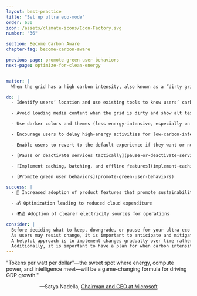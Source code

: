 ```yaml
---
layout: best-practice
title: "Set up ultra eco-mode"
order: 630
icon: /assets/climate-icons/Icon-Factory.svg
number: "36"

section: Become Carbon Aware
chapter-tag: become-carbon-aware

previous-page: promote-green-user-behaviors
next-page: optimize-for-clean-energy


matter: |
  When the grid has a high carbon intensity, also known as a “dirty grid”, your product emits more carbon emissions and greenhouse gases compared to when it's powered by clean energy, which has a low carbon intensity. High carbon intensity is often associated with fossil fuel-powered grids, where the production of a kilowatt hour (kWh) of electricity results in significant emissions. It's important to note that using energy during peak hours is directly linked to higher electricity costs, higher-emitting energy sources, and higher air pollution. To mitigate this impact, there are ways to adapt your product experience and activate an ultra eco-mode. By making your experience responsive to these fluctuations, you can greatly impact your business, your users, and the environment.

do: |
  - Identify users’ location and use existing tools to know users’ carbon intensity ([Carbon Aware SDK](https://github.com/Green-Software-Foundation/carbon-aware-sdk), [Watttime](https://www.watttime.org/) or [Electricity Maps](https://www.electricitymaps.com/))

  - Avoid loading media content when the grid is dirty and show alt text instead (let users click to open media), check out [Branch Magazine](https://branch.climateaction.tech/), it is a great example

  - Use darker colors and themes (less energy-intensive, especially on OLED screens), as a rule of thumb, follow the [Web Content Accessibility Guidelines](https://www.w3.org/WAI/standards-guidelines/wcag/) (WCAG)

  - Encourage users to delay high-energy activities for low-carbon-intensity times and offer incentives, discounts, or rewards

  - Enable users to revert to the default experience if they want or need to

  - [Pause or deactivate services tactically](pause-or-deactivate-services-tactically)

  - [Implement caching, batching, and offline features](implement-caching-batching-and-offline-features)

  - [Promote green user behaviors](promote-green-user-behaviors)

success: |
  - 🧑 Increased adoption of product features that promote sustainability

  - 💰 Optimization leading to reduced cloud expenditure

  - 🌍💰 Adoption of cleaner electricity sources for operations

consider: |
  Before deciding what to keep, downgrade, or pause for your ultra eco-mode, it is important to  balance the impact of your measures on both their sustainable goal and the user experience. This requires a delicate balancing act, which can be achieved by gathering feedback before and after implementation.
  As users may resist change, it is important to anticipate and mitigate these concerns by explaining why these measures are necessary, letting them know when they happen, and sharing how these changes and adaptations make a difference. This will mitigate the negative impact on your brand.
  A helpful approach is to implement changes gradually over time rather than making abrupt modifications.
  Additionally, it is important to have a plan for when carbon intensity data is unavailable, including a fallback mode.
---
```


<div class="bigquote">
  <span class="highlight">"Tokens per watt per dollar"—the sweet spot where energy, compute power, and intelligence meet—will be a game-changing formula for driving GDP growth."</span>
</div>

<p style="text-align:center;">—Satya Nadella, <a href="https://www.linkedin.com/in/satyanadella?miniProfileUrn=urn%3Ali%3Afsd_profile%3AACoAAAEkwwAB9KEc2TrQgOLEQ-vzRyZeCDyc6DQ">Chairman and CEO at Microsoft</a></p>